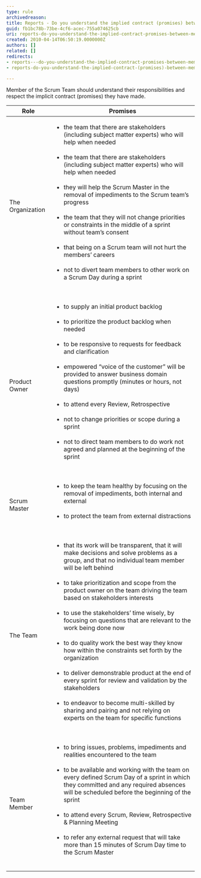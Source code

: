 ```yaml
---
type: rule
archivedreason: 
title: Reports - Do you understand the implied contract (promises) between Members of the Scrum Team?
guid: fb1bc78b-73be-4cf6-acec-755a074625cb
uri: reports-do-you-understand-the-implied-contract-promises-between-members-of-the-scrum-team
created: 2010-04-14T06:50:19.0000000Z
authors: []
related: []
redirects:
- reports---do-you-understand-the-implied-contract-promises-between-members-of-the-scrum-team
- reports-do-you-understand-the-implied-contract-(promises)-between-members-of-the-scrum-team

---
```


Member of the Scrum Team should understand their responsibilities and respect the implicit contract (promises) they have made.

<!--endintro-->


| **Role** | **Promises** |
| --- | --- |
| The Organization | <ul>                <li>the team that there are stakeholders (including subject matter experts) who will help when needed </li><br>                <li>the team that there are stakeholders (including subject matter experts) who will help when needed </li><br>                <li>they will help the Scrum Master in the removal of impediments to the Scrum team’s progress </li><br>                <li>the team that they will not change priorities or constraints in the middle of a sprint without team’s consent </li><br>                <li>that being on a Scrum team will not hurt the members’ careers </li><br>                <li>not to divert team members to other work on a Scrum Day during a sprint </li><br>            </ul> |
| Product Owner | <ul>                <li>to supply an initial product backlog </li><br>                <li>to prioritize the product backlog when needed </li><br>                <li>to be responsive to requests for feedback and clarification </li><br>                <li>empowered “voice of the customer” will be provided to answer business domain questions promptly (minutes or hours, not days) </li><br>                <li>to attend every Review, Retrospective </li><br>                <li>not to change priorities or scope during a sprint </li><br>                <li>not to direct team members to do work not agreed and planned at the beginning of the sprint </li><br>            </ul> |
| Scrum Master | <ul>                <li>to keep the team healthy by focusing on the removal of impediments, both internal and external </li><br>                <li>to protect the team from external distractions </li><br>            </ul> |
| The Team | <ul>                <li>that its work will be transparent, that it will make decisions and solve problems as a group, and that no individual team member will be left behind </li><br>                <li>to take prioritization and scope from the product owner on the team driving the team based on stakeholders interests </li><br>                <li>to use the stakeholders’ time wisely, by focusing on questions that are relevant to the work being done now </li><br>                <li>to do quality work the best way they know how within the constraints set forth by the organization </li><br>                <li>to deliver demonstrable product at the end of every sprint for review and validation by the stakeholders </li><br>                <li>to endeavor to become multi-skilled by sharing and pairing and not relying on experts on the team for specific functions </li><br>            </ul> |
| Team Member | <ul>                <li>to bring issues, problems, impediments and realities encountered to the team </li><br>                <li>to be available and working with the team on every defined Scrum Day of a sprint in which they committed and any required absences will be scheduled before the beginning of the sprint </li><br>                <li>to attend every Scrum, Review, Retrospective &amp; Planning Meeting </li><br>                <li>to refer any external request that will take more than 15 minutes of Scrum Day time to the Scrum Master </li><br>            </ul> |
